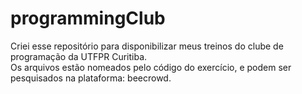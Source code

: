 # programmingClub

Criei esse repositório para disponibilizar meus treinos do clube de programação da UTFPR Curitiba.<br>
Os arquivos estão nomeados pelo código do exercício, e podem ser pesquisados na plataforma: <a htref="beecrowd.com.br/judge/en/search?q=1020&for=problems">beecrowd.</a>
